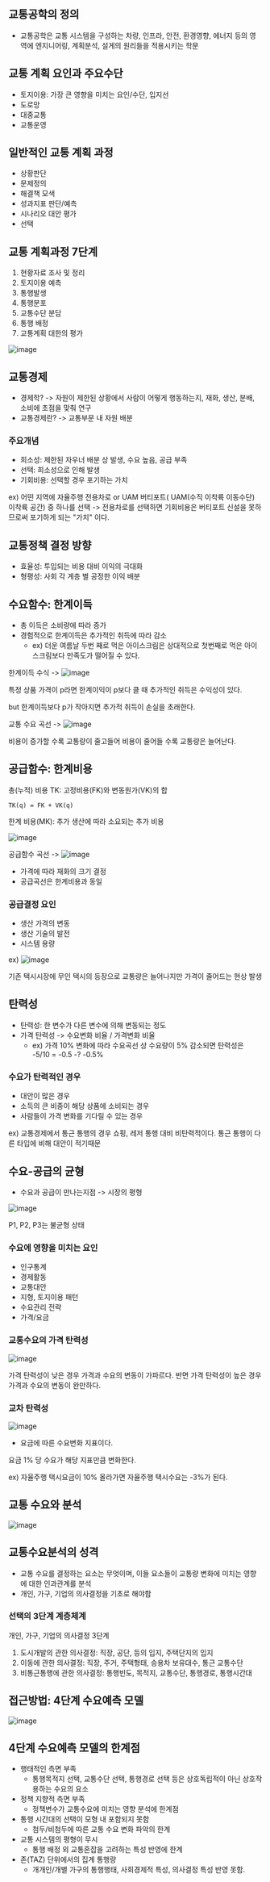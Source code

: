 ## 교통공학의 정의

- 교통공학은 교통 시스템을 구성하는 차량, 인프라, 안전, 환경영향, 에너지 등의 영역에 엔지니어링, 계획분석, 설게의 원리들을 적용시키는 학문


## 교통 계획 요인과 주요수단

- 토지이용: 가장 큰 영향을 미치는 요인/수단, 입지선
- 도로망
- 대중교통
- 교통운영

## 일반적인 교통 계획 과정

- 상황판단
- 문제정의
- 해결책 모색
- 성과지표 판단/예측
- 시나리오 대안 평가
- 선택

## 교통 계획과정 7단계

1. 현황자료 조사 및 정리
2. 토지이용 예측
3. 통행발생
4. 통행분포
5. 교통수단 분담
6. 통행 배정
7. 교통계획 대한의 평가 

![image](https://github.com/Jaeboong/Study/assets/158824294/a0652d45-6710-423d-8f08-b9a656534817)

## 교통경제

- 경제학? -> 자원이 제한된 상황에서 사람이 어떻게 행동하는지, 재화, 생산, 분배, 소비에 초점을 맞춰 연구
- 교통경제란? -> 교통부문 내 자원 배분

### 주요개념

- 희소성: 제한된 자우너 배분 상 발생, 수요 높음, 공급 부족
- 선택: 희소성으로 인해 발생
- 기회비용: 선택할 경우 포기하는 가치

ex) 어떤 지역에 자율주행 전용차로 or UAM 버티포트( UAM(수직 이착륙 이동수단) 이착륙 공간) 중 하나를 선택
  -> 전용차로를 선택하면 기회비용은 버티포트 신설을 못하므로써 포기하게 되는 "가치" 이다.

## 교통정책 결정 방향

- 효율성: 투입되는 비용 대비 이익의 극대화
- 형평성: 사회 각 계층 별 공정한 이익 배분

## 수요함수: 한계이득

- 총 이득은 소비량에 따라 증가
- 경험적으로 한계이득은 추가적인 취득에 따라 감소
  - ex) 더운 여름날 두번 째로 먹은 아이스크림은 상대적으로 첫번째로 먹은 아이스크림보다 만족도가 떨어질 수 있다.
 
한계이득 수식 -> ![image](https://github.com/Jaeboong/Study/assets/158824294/a73c0bac-cdc6-4b55-9334-cdd40f0f5f95)

특정 상품 가격이 p라면 한계이익이 p보다 클 때 추가적인 취득은 수익성이 있다.

but 한계이득보다 p가 작아지면 추가적 취득이 손실을 초래한다.

교통 수요 곡선 -> ![image](https://github.com/Jaeboong/Study/assets/158824294/5bb77f2d-e2eb-4a13-b5d3-d9c2744fe066)

비용이 증가할 수록 교통량이 줄고들어 비용이 줄어들 수록 교통량은 늘어난다.

## 공급함수: 한계비용

총(누적) 비용 TK: 고정비용(FK)와 변동원가(VK)의 합

```
TK(q) = FK + VK(q)
```

한계 비용(MK): 추가 생산에 따라 소요되는 추가 비용

![image](https://github.com/Jaeboong/Study/assets/158824294/8fec982d-8aa7-4739-830b-955fb88e659d)

공급함수 곡선 -> ![image](https://github.com/Jaeboong/Study/assets/158824294/946647ba-869f-4479-98f6-850e535e8b94)

- 가격에 따라 재화의 크기 결정
- 공급곡선은 한계비용과 동일


### 공급결정 요인

- 생산 가격의 변동
- 생산 기술의 발전
- 시스템 용량

ex) ![image](https://github.com/Jaeboong/Study/assets/158824294/28edfac9-7b03-4f18-9994-95da851ad88b)

기존 택시시장에 무인 택시의 등장으로 교통량은 늘어나지만 가격이 줄어드는 현상 발생

## 탄력성

- 탄력성: 한 변수가 다른 변수에 의해 변동되는 정도
- 가격 탄력성 -> 수요변화 비율 / 가격변화 비율
  - ex) 가격 10% 변화에 따라 수요곡선 상 수요량이 5% 감소되면 탄력성은 -5/10 = -0.5 -? -0.5%

### 수요가 탄력적인 경우

- 대안이 많은 경우
- 소득의 큰 비중이 해당 상품에 소비되는 경우
- 사람들이 가격 변화를 기다릴 수 있는 경우

ex) 교통경제에서 통근 통행의 경우 쇼핑, 레저 통행  대비 비탄력적이다. 통근 통행이 다른 타입에 비해 대안이 적기때문

## 수요-공급의 균형

- 수요과 공급이 만나는지점 -> 시장의 평형

![image](https://github.com/Jaeboong/Study/assets/158824294/ed0a9d12-07d9-405c-8c2f-8218288c3157)

P1, P2, P3는 불균형 상태

### 수요에 영향을 미치는 요인

- 인구통계
- 경제활동
- 교통대안
- 지형, 토지이용 패턴
- 수요관리 전략
- 가격/요금

### 교통수요의 가격 탄력성

![image](https://github.com/Jaeboong/Study/assets/158824294/dbddd19e-e7d8-46fa-b525-7c6562e21417)

가격 탄력성이 낮은 경우 가격과 수요의 변동이 가파르다. 반면 가격 탄력성이 높은 경우 가격과 수요의 변동이 완만하다.

### 교차 탄력성

![image](https://github.com/Jaeboong/Study/assets/158824294/dcf8b86a-ec54-4aac-bee2-e8705e49d5f0)

- 요금에 따른 수요변화 지표이다.

요금 1% 당 수요가 해당 지표만큼 변화한다.

ex) 자율주행 택시요금이 10% 올라가면 자율주행 택시수요는 -3%가 된다.

## 교통 수요와 분석

![image](https://github.com/Jaeboong/Study/assets/158824294/cd22df96-2548-4247-a872-d7649a5f69a2)

## 교통수요분석의 성격

- 교통 수요를 결정하는 요소는 무엇이며, 이들 요소들이 교통량 변화에 미치는 영향에 대한 인과관계를 분석
- 개인, 가구, 기업의 의사결정을 기초로 해야함

### 선택의 3단계 계층체계

개인, 가구, 기업의 의사결정 3단계

1. 도시개발의 관한 의사결정: 직장, 공단, 등의 입지, 주택단지의 입지
2. 이동에 관한 의사결정: 직장, 주거, 주택형태, 승용차 보유대수, 통근 교통수단
3. 비통근통행에 관한 의사결정: 통행빈도, 목적지, 교통수단, 통행경로, 통행시간대

## 접근방법: 4단계 수요예측 모델

![image](https://github.com/Jaeboong/Study/assets/158824294/4b279e01-5c38-4675-94e4-487a20de7616)

## 4단계 수요예측 모델의 한계점

- 행태적인 측면 부족
  * 통행목적지 선택, 교통수단 선택, 통행경로 선택 등은 상호독립적이 아닌 상호작용하는 수요의 요소
- 정책 지향적 측면 부족
  * 정책변수가 교통수요에 미치는 영향 분석에 한계점
- 통행 시간대의 선택이 모형 내 포함되지 못함
  * 첨두/비첨두에 따른 교통 수요 변화 파악의 한계
- 교통 시스템의 평형이 무시
  * 통행 배정 외 교통혼잡을 고려하는 특성 반영에 한계
- 존(TAZ) 단위에서의 집계 통행량
  * 개개인/개별 가구의 통행행태, 사회경제적 특성, 의사결정 특성 반영 못함.
















